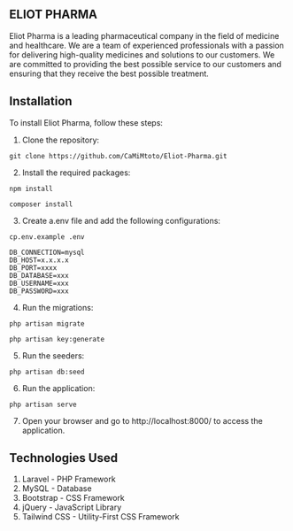 ## ELIOT PHARMA

Eliot Pharma is a leading pharmaceutical company in the field of medicine and healthcare. We are a team of experienced
professionals with a passion for delivering high-quality medicines and solutions to our customers. We are committed to
providing the best possible service to our customers and ensuring that they receive the best possible treatment.

## Installation

To install Eliot Pharma, follow these steps:

1. Clone the repository:

```
git clone https://github.com/CaMiMtoto/Eliot-Pharma.git
```

2. Install the required packages:

```
npm install 
```

```
composer install
```

3. Create a.env file and add the following configurations:

```
cp.env.example .env 
```

```
DB_CONNECTION=mysql
DB_HOST=x.x.x.x
DB_PORT=xxxx
DB_DATABASE=xxx
DB_USERNAME=xxx
DB_PASSWORD=xxx
```

4. Run the migrations:

```
php artisan migrate
```

```
php artisan key:generate
```

5. Run the seeders:

```
php artisan db:seed
```

6. Run the application:

```
php artisan serve
```

7. Open your browser and go to http://localhost:8000/ to access the application.

## Technologies Used

1. Laravel - PHP Framework
2. MySQL - Database
3. Bootstrap - CSS Framework
4. jQuery - JavaScript Library
5. Tailwind CSS - Utility-First CSS Framework
